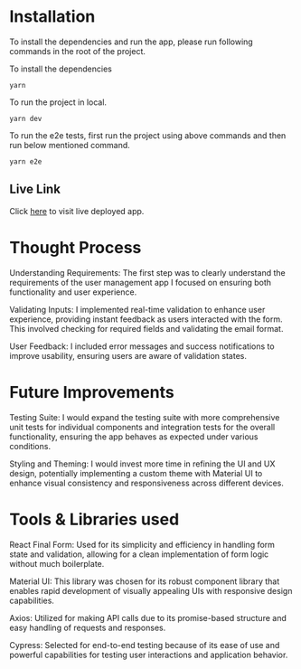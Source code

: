 # Installation

To install the dependencies and run the app, please run following commands in the root of the project.

To install the dependencies

```
yarn
```

To run the project in local.

```
yarn dev
```

To run the e2e tests, first run the project using above commands and then run below mentioned command.

```
yarn e2e
```

## Live Link

Click [here](https://user-management-app-five-fawn.vercel.app/) to visit live deployed app.

# Thought Process

Understanding Requirements: The first step was to clearly understand the requirements of the user management app I focused on ensuring both functionality and user experience.

Validating Inputs: I implemented real-time validation to enhance user experience, providing instant feedback as users interacted with the form. This involved checking for required fields and validating the email format.

User Feedback: I included error messages and success notifications to improve usability, ensuring users are aware of validation states.

# Future Improvements

Testing Suite: I would expand the testing suite with more comprehensive unit tests for individual components and integration tests for the overall functionality, ensuring the app behaves as expected under various conditions.

Styling and Theming: I would invest more time in refining the UI and UX design, potentially implementing a custom theme with Material UI to enhance visual consistency and responsiveness across different devices.


# Tools & Libraries used

React Final Form: Used for its simplicity and efficiency in handling form state and validation, allowing for a clean implementation of form logic without much boilerplate.

Material UI: This library was chosen for its robust component library that enables rapid development of visually appealing UIs with responsive design capabilities.

Axios: Utilized for making API calls due to its promise-based structure and easy handling of requests and responses.

Cypress: Selected for end-to-end testing because of its ease of use and powerful capabilities for testing user interactions and application behavior.